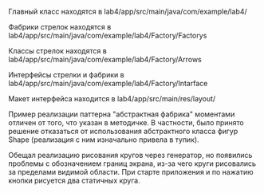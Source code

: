 Главный класс находятся в lab4/app/src/main/java/com/example/lab4/

Фабрики стрелок находятся в lab4/app/src/main/java/com/example/lab4/Factory/Factorys

Классы стрелок находятся в lab4/app/src/main/java/com/example/lab4/Factory/Arrows

Интерфейсы стрелки и фабрики в lab4/app/src/main/java/com/example/lab4/Factory/Intarface

Макет интерфейса находится в lab4/app/src/main/res/layout/

Пример реализации паттерна "абстрактная фабрика" моментами отличен от того, что указан в методичке. В частности, было принято решение отказаться от использования
абстрактного класса фигур Shape (реализация с ним изначально привела в тупик). 

Обещал реализацию рисования кругов через генератор, но появились проблемы с обозначением границ экрана, из-за чего круги рисовались за пределами видимой области. 
При старте приложения и по нажатию кнопки рисуется два статичных круга.


